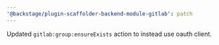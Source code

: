 ```yaml
---
'@backstage/plugin-scaffolder-backend-module-gitlab': patch
---
```


Updated `gitlab:group:ensureExists` action to instead use oauth client.
